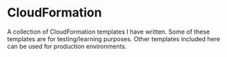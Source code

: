 # CloudFormation

A collection of CloudFormation templates I have written. Some of these templates are for testing/learning purposes. Other templates included here can be used for production environments.
